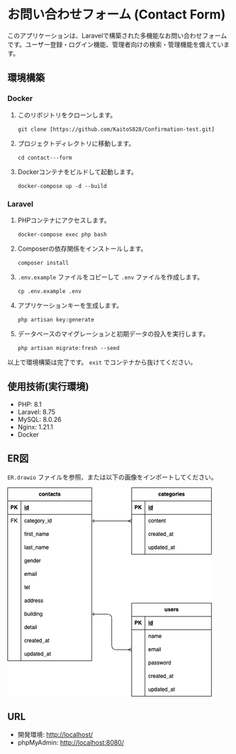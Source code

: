 # お問い合わせフォーム (Contact Form)

このアプリケーションは、Laravelで構築された多機能なお問い合わせフォームです。ユーザー登録・ログイン機能、管理者向けの検索・管理機能を備えています。

## 環境構築

### Docker

1. このリポジトリをクローンします。
   ```
   git clone [https://github.com/KaitoS828/Confirmation-test.git]
   ```
2. プロジェクトディレクトリに移動します。
   ```
   cd contact---form
   ```
3. Dockerコンテナをビルドして起動します。
   ```
   docker-compose up -d --build
   ```

### Laravel

1. PHPコンテナにアクセスします。
   ```
   docker-compose exec php bash
   ```
2. Composerの依存関係をインストールします。
   ```
   composer install
   ```
3. `.env.example` ファイルをコピーして `.env` ファイルを作成します。
   ```
   cp .env.example .env
   ```
4. アプリケーションキーを生成します。
   ```
   php artisan key:generate
   ```
5. データベースのマイグレーションと初期データの投入を実行します。
   ```
   php artisan migrate:fresh --seed
   ```

以上で環境構築は完了です。 `exit` でコンテナから抜けてください。

## 使用技術(実行環境)

- PHP: 8.1
- Laravel: 8.75
- MySQL: 8.0.26
- Nginx: 1.21.1
- Docker

## ER図

`ER.drawio` ファイルを参照、または以下の画像をインポートしてください。

![ER図](ER.png "ER図")


## URL

- 開発環境: [http://localhost/](http://localhost/)
- phpMyAdmin: [http://localhost:8080/](http://localhost:8080/)
